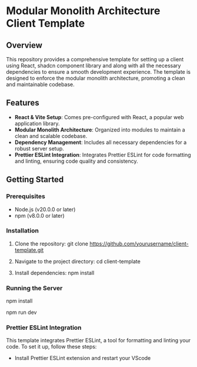 # Modular Monolith Architecture Client Template

## Overview

This repository provides a comprehensive template for setting up a client using React, shadcn component library and along with all the necessary dependencies to ensure a smooth development experience. The template is designed to enforce the modular monolith architecture, promoting a clean and maintainable codebase.

## Features

- **React & Vite Setup**: Comes pre-configured with React, a popular web application library.
- **Modular Monolith Architecture**: Organized into modules to maintain a clean and scalable codebase.
- **Dependency Management**: Includes all necessary dependencies for a robust server setup.
- **Prettier ESLint Integration**: Integrates Prettier ESLint for code formatting and linting, ensuring code quality and consistency.

## Getting Started

### Prerequisites

- Node.js (v20.0.0 or later)
- npm (v8.0.0 or later)

### Installation

1. Clone the repository:
   git clone https://github.com/yourusername/client-template.git

2. Navigate to the project directory:
   cd client-template

3. Install dependencies:
   npm install

### Running the Server

npm install

npm run dev

### Prettier ESLint Integration

This template integrates Prettier ESLint, a tool for formatting and linting your code. To set it up, follow these steps:

- Install Prettier ESLint extension and restart your VScode
